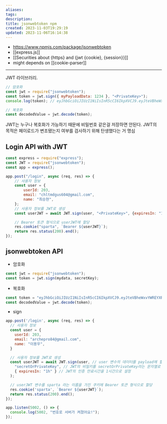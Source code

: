 ```yaml
---
aliases: 
tags: 
description:
title: jsonwebtoken npm
created: 2023-11-03T19:29:19
updated: 2023-11-06T16:14:38
---
```

- <https://www.npmjs.com/package/jsonwebtoken>
- [[express.js]]
- [[Securities about {https} and {jwt {cookie}, {session}}]]
- might depends on [[cookie-parser]] 
___

JWT 라이브러리.

```js
// 암호화
const jwt = require("jsonwebtoken");
const token = jwt.sign({ myPayloadData: 1234 }, "<PrivateKey>");
console.log(token); // eyJhbGciOiJIUzI1NiIsInR5cCI6IkpXVCJ9.eyJteVBheWxvYWREYXRhIjoxMjM0LCJpYXQiOjE2Njc1NjE0NDB9.nvYSsLsT8jp7IfkbB2seCNeuLqRBgrrzDjKRFXjvoUE

// 복호화
const decodedValue = jwt.decode(token);
```

JWT는 누구나 복호화가 가능하기 때문에 비밀번호 같은걸 저장하면 안된다. JWT의 목적은 페이로드가 변조됐는지 여부를 검사하기 위해 탄생했다는 거 명심

## Login API with JWT

```js
const express = require("express");
const JWT = require("jsonwebtoken");
const app = express();

app.post("/login", async (req, res) => {
	// 사용자 정보
	const user = {
		userId: 203,
		email: "chltmdgus604@gmail.com",
		name: "최승현",
	};
	// 사용자 정보를 JWT로 생성
	const userJWT = await JWT.sign(user, "<PrivateKey>", {expiresIn: "1h"});

	// Bearer 토큰 형식으로 userJWT에 할당
	res.cookie("sparta", `Bearer ${userJWT}`);
	return res.status(200).end();
});
```

## jsonwebtoken API

- 암호화

```js
const jwt = require("jsonwebtoken");
const token = jwt.sign(mydata, secretKey);
```

- 복호화

```js
const token = "eyJhbGciOiJIUzI1NiIsInR5cCI6IkpXVCJ9.eyJteVBheWxvYWREYXRhIjoxMjM0LCJpYXQiOjE2Njc1NjE0NDB9.nvYSsLsT8jp7IfkbB2seCNeuLqRBgrrzDjKRFXjvoUE";
const decodedValue = jwt.decode(token);
```

- sign

```js
app.post('/login', async (req, res) => {
  // 사용자 정보
  const user = {
    userId: 203,
    email: "archepro84@gmail.com",
    name: "이용우",
  }

  // 사용자 정보를 JWT로 생성
  const userJWT = await JWT.sign(user, // user 변수의 데이터를 payload에 할당
    "secretOrPrivateKey", // JWT의 비밀키를 secretOrPrivateKey라는 문자열로 할당
    { expiresIn: "1h" } // JWT의 인증 만료시간을 1시간으로 설정
  );

  // userJWT 변수를 sparta 라는 이름을 가진 쿠키에 Bearer 토큰 형식으로 할당
  res.cookie('sparta', `Bearer ${userJWT}`);
  return res.status(200).end();
});

app.listen(5002, () => {
  console.log(5002, "번호로 서버가 켜졌어요!");
});
```
